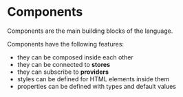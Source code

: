 # Components

Components are the main building blocks of the language.

Components have the following features:

* they can be composed inside each other
* they can be connected to **stores**
* they can subscribe to **providers**
* styles can be defined for HTML elements inside them
* properties can be defined with types and default values

